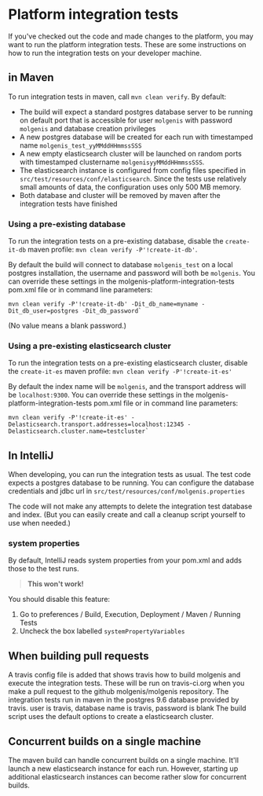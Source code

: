 # Platform integration tests
If you've checked out the code and made changes to the platform, you may want to run the
platform integration tests.
These are some instructions on how to run the integration tests on your developer machine.

## in Maven
To run integration tests in maven, call `mvn clean verify`. By default:
* The build will expect a standard postgres database server to be running on default port that is accessible for user `molgenis`
with password `molgenis` and database creation privileges
* A new postgres database will be created for each run with timestamped name `molgenis_test_yyMMddHHmmssSSS`
* A new empty elasticsearch cluster will be launched on random ports with timestamped clustername `molgenisyyMMddHHmmssSSS`.
* The elasticsearch instance is configured from config files specified in `src/test/resources/conf/elasticsearch`. Since the tests use relatively small amounts of data, the configuration uses only 500 MB memory.
* Both database and cluster will be removed by maven after the integration tests have finished

### Using a pre-existing database
To run the integration tests on a pre-existing database, disable the `create-it-db` maven profile: `mvn clean verify -P'!create-it-db'`.

By default the build will connect to database `molgenis_test` on a local postgres installation, the username and password will both be `molgenis`.
You can override these settings in the molgenis-platform-integration-tests pom.xml file or in command line parameters:
```
mvn clean verify -P'!create-it-db' -Dit_db_name=myname -Dit_db_user=postgres -Dit_db_password`
```
(No value means a blank password.)

### Using a pre-existing elasticsearch cluster
To run the integration tests on a pre-existing elasticsearch cluster, disable the `create-it-es` maven profile: `mvn clean verify -P'!create-it-es'`

By default the index name will be `molgenis`, and the transport address will be `localhost:9300`.
You can override these settings in the molgenis-platform-integration-tests pom.xml file or in  command line parameters:
```
mvn clean verify -P'!create-it-es' -Delasticsearch.transport.addresses=localhost:12345 -Delasticsearch.cluster.name=testcluster`
```

## In IntelliJ
When developing, you can run the integration tests as usual.
The test code expects a postgres database to be running.
You can configure the database credentials and jdbc url in `src/test/resources/conf/molgenis.properties`

The code will not make any attempts to delete the integration test database and index.
(But you can easily create and call a cleanup script yourself to use when needed.)

### system properties
By default, IntelliJ reads system properties from your pom.xml and adds those to the
test runs.

> **This won't work!**

You should disable this feature:
1. Go to preferences / Build, Execution, Deployment / Maven / Running Tests
2. Uncheck the box labelled `systemPropertyVariables`

## When building pull requests

A travis config file is added that shows travis how to build molgenis and execute the
integration tests.
These will be run on travis-ci.org when you make a pull request to the github molgenis/molgenis
repository.
The integration tests run in maven in the postgres 9.6 database provided by travis.
user is travis, database name is travis, password is blank
The build script uses the default options to create a elasticsearch cluster.

## Concurrent builds on a single machine
The maven build can handle concurrent builds on a single machine.
It'll launch a new elasticsearch instance for each run.
However, starting up additional elasticsearch instances can become rather slow for concurrent builds.
